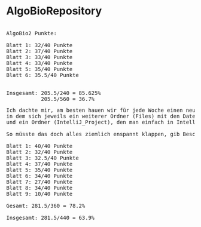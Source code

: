 # AlgoBioRepository

<pre>

AlgoBio2 Punkte: 

Blatt 1: 32/40 Punkte
Blatt 2: 37/40 Punkte
Blatt 3: 33/40 Punkte
Blatt 4: 33/40 Punkte
Blatt 5: 35/40 Punkte
Blatt 6: 35.5/40 Punkte


Insgesamt: 205.5/240 = 85.625%
           205.5/560 = 36.7%
</pre>
<pre>Ich dachte mir, am besten hauen wir für jede Woche einen neuen Ordner rein,
in dem sich jeweils ein weiterer Ordner (Files) mit den Datein zu den Aufgaben 
und ein Ordner (IntelliJ_Project), den man einfach in IntelliJ als Project öffnen kann, befinden.

So müsste das doch alles ziemlich enspannt klappen, gib Bescheid, wenn du was ändern willst.

Blatt 1: 40/40 Punkte
Blatt 2: 32/40 Punkte
Blatt 3: 32.5/40 Punkte
Blatt 4: 37/40 Punkte
Blatt 5: 35/40 Punkte
Blatt 6: 34/40 Punkte
Blatt 7: 27/40 Punkte
Blatt 8: 34/40 Punkte
Blatt 9: 10/40 Punkte

Gesamt: 281.5/360 = 78.2%

Insgesamt: 281.5/440 = 63.9%
</pre>

